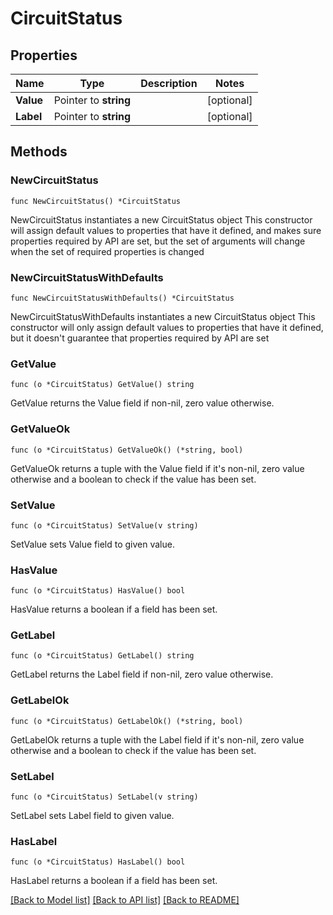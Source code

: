 # CircuitStatus

## Properties

Name | Type | Description | Notes
------------ | ------------- | ------------- | -------------
**Value** | Pointer to **string** |  | [optional] 
**Label** | Pointer to **string** |  | [optional] 

## Methods

### NewCircuitStatus

`func NewCircuitStatus() *CircuitStatus`

NewCircuitStatus instantiates a new CircuitStatus object
This constructor will assign default values to properties that have it defined,
and makes sure properties required by API are set, but the set of arguments
will change when the set of required properties is changed

### NewCircuitStatusWithDefaults

`func NewCircuitStatusWithDefaults() *CircuitStatus`

NewCircuitStatusWithDefaults instantiates a new CircuitStatus object
This constructor will only assign default values to properties that have it defined,
but it doesn't guarantee that properties required by API are set

### GetValue

`func (o *CircuitStatus) GetValue() string`

GetValue returns the Value field if non-nil, zero value otherwise.

### GetValueOk

`func (o *CircuitStatus) GetValueOk() (*string, bool)`

GetValueOk returns a tuple with the Value field if it's non-nil, zero value otherwise
and a boolean to check if the value has been set.

### SetValue

`func (o *CircuitStatus) SetValue(v string)`

SetValue sets Value field to given value.

### HasValue

`func (o *CircuitStatus) HasValue() bool`

HasValue returns a boolean if a field has been set.

### GetLabel

`func (o *CircuitStatus) GetLabel() string`

GetLabel returns the Label field if non-nil, zero value otherwise.

### GetLabelOk

`func (o *CircuitStatus) GetLabelOk() (*string, bool)`

GetLabelOk returns a tuple with the Label field if it's non-nil, zero value otherwise
and a boolean to check if the value has been set.

### SetLabel

`func (o *CircuitStatus) SetLabel(v string)`

SetLabel sets Label field to given value.

### HasLabel

`func (o *CircuitStatus) HasLabel() bool`

HasLabel returns a boolean if a field has been set.


[[Back to Model list]](../README.md#documentation-for-models) [[Back to API list]](../README.md#documentation-for-api-endpoints) [[Back to README]](../README.md)



